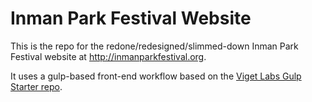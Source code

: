# Inman Park Festival Website

This is the repo for the redone/redesigned/slimmed-down Inman Park Festival website at http://inmanparkfestival.org.

It uses a gulp-based front-end workflow based on the [Viget Labs Gulp Starter repo](https://github.com/vigetlabs/gulp-starter).
